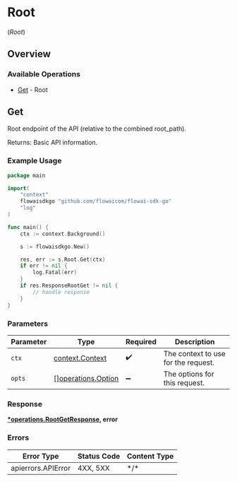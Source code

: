 # Root
(*Root*)

## Overview

### Available Operations

* [Get](#get) - Root

## Get

Root endpoint of the API (relative to the combined root_path).

Returns:
    Basic API information.

### Example Usage

```go
package main

import(
	"context"
	flowaisdkgo "github.com/flowaicom/flowai-sdk-go"
	"log"
)

func main() {
    ctx := context.Background()

    s := flowaisdkgo.New()

    res, err := s.Root.Get(ctx)
    if err != nil {
        log.Fatal(err)
    }
    if res.ResponseRootGet != nil {
        // handle response
    }
}
```

### Parameters

| Parameter                                                | Type                                                     | Required                                                 | Description                                              |
| -------------------------------------------------------- | -------------------------------------------------------- | -------------------------------------------------------- | -------------------------------------------------------- |
| `ctx`                                                    | [context.Context](https://pkg.go.dev/context#Context)    | :heavy_check_mark:                                       | The context to use for the request.                      |
| `opts`                                                   | [][operations.Option](../../models/operations/option.md) | :heavy_minus_sign:                                       | The options for this request.                            |

### Response

**[*operations.RootGetResponse](../../models/operations/rootgetresponse.md), error**

### Errors

| Error Type         | Status Code        | Content Type       |
| ------------------ | ------------------ | ------------------ |
| apierrors.APIError | 4XX, 5XX           | \*/\*              |